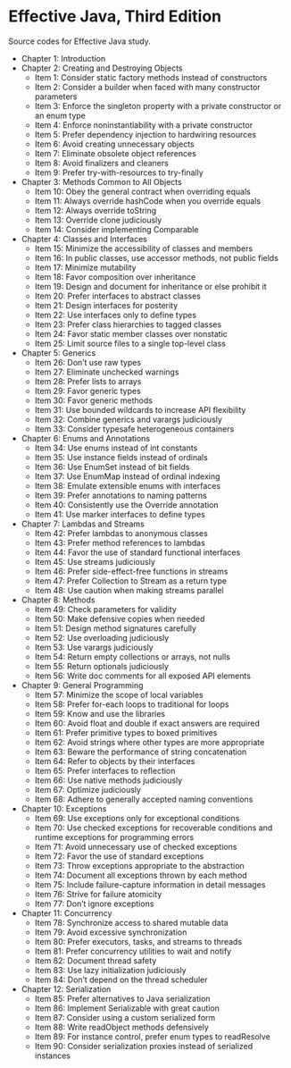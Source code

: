 # Effective Java, Third Edition

Source codes for Effective Java study.

- Chapter 1: Introduction
- Chapter 2: Creating and Destroying Objects
  - Item 1: Consider static factory methods instead of constructors
  - Item 2: Consider a builder when faced with many constructor parameters
  - Item 3: Enforce the singleton property with a private constructor or an enum type
  - Item 4: Enforce noninstantiability with a private constructor
  - Item 5: Prefer dependency injection to hardwiring resources
  - Item 6: Avoid creating unnecessary objects
  - Item 7: Eliminate obsolete object references
  - Item 8: Avoid finalizers and cleaners
  - Item 9: Prefer try-with-resources to try-finally
- Chapter 3: Methods Common to All Objects
  - Item 10: Obey the general contract when overriding equals
  - Item 11: Always override hashCode when you override equals
  - Item 12: Always override toString
  - Item 13: Override clone judiciously
  - Item 14: Consider implementing Comparable
- Chapter 4: Classes and Interfaces
  - Item 15: Minimize the accessibility of classes and members
  - Item 16: In public classes, use accessor methods, not public fields
  - Item 17: Minimize mutability
  - Item 18: Favor composition over inheritance
  - Item 19: Design and document for inheritance or else prohibit it
  - Item 20: Prefer interfaces to abstract classes
  - Item 21: Design interfaces for posterity
  - Item 22: Use interfaces only to define types
  - Item 23: Prefer class hierarchies to tagged classes
  - Item 24: Favor static member classes over nonstatic
  - Item 25: Limit source files to a single top-level class
- Chapter 5: Generics
  - Item 26: Don’t use raw types
  - Item 27: Eliminate unchecked warnings
  - Item 28: Prefer lists to arrays
  - Item 29: Favor generic types
  - Item 30: Favor generic methods
  - Item 31: Use bounded wildcards to increase API flexibility
  - Item 32: Combine generics and varargs judiciously
  - Item 33: Consider typesafe heterogeneous containers
- Chapter 6: Enums and Annotations
  - Item 34: Use enums instead of int constants
  - Item 35: Use instance fields instead of ordinals
  - Item 36: Use EnumSet instead of bit fields
  - Item 37: Use EnumMap instead of ordinal indexing
  - Item 38: Emulate extensible enums with interfaces
  - Item 39: Prefer annotations to naming patterns
  - Item 40: Consistently use the Override annotation
  - Item 41: Use marker interfaces to define types
- Chapter 7: Lambdas and Streams
  - Item 42: Prefer lambdas to anonymous classes
  - Item 43: Prefer method references to lambdas
  - Item 44: Favor the use of standard functional interfaces
  - Item 45: Use streams judiciously
  - Item 46: Prefer side-effect-free functions in streams
  - Item 47: Prefer Collection to Stream as a return type
  - Item 48: Use caution when making streams parallel
- Chapter 8: Methods
  - Item 49: Check parameters for validity
  - Item 50: Make defensive copies when needed
  - Item 51: Design method signatures carefully
  - Item 52: Use overloading judiciously
  - Item 53: Use varargs judiciously
  - Item 54: Return empty collections or arrays, not nulls
  - Item 55: Return optionals judiciously
  - Item 56: Write doc comments for all exposed API elements
- Chapter 9: General Programming
  - Item 57: Minimize the scope of local variables
  - Item 58: Prefer for-each loops to traditional for loops
  - Item 59: Know and use the libraries
  - Item 60: Avoid float and double if exact answers are required
  - Item 61: Prefer primitive types to boxed primitives
  - Item 62: Avoid strings where other types are more appropriate
  - Item 63: Beware the performance of string concatenation
  - Item 64: Refer to objects by their interfaces
  - Item 65: Prefer interfaces to reflection
  - Item 66: Use native methods judiciously
  - Item 67: Optimize judiciously
  - Item 68: Adhere to generally accepted naming conventions
- Chapter 10: Exceptions
  - Item 69: Use exceptions only for exceptional conditions
  - Item 70: Use checked exceptions for recoverable conditions and runtime exceptions for programming errors
  - Item 71: Avoid unnecessary use of checked exceptions
  - Item 72: Favor the use of standard exceptions
  - Item 73: Throw exceptions appropriate to the abstraction
  - Item 74: Document all exceptions thrown by each method
  - Item 75: Include failure-capture information in detail messages
  - Item 76: Strive for failure atomicity
  - Item 77: Don’t ignore exceptions
- Chapter 11: Concurrency
  - Item 78: Synchronize access to shared mutable data
  - Item 79: Avoid excessive synchronization
  - Item 80: Prefer executors, tasks, and streams to threads
  - Item 81: Prefer concurrency utilities to wait and notify
  - Item 82: Document thread safety
  - Item 83: Use lazy initialization judiciously
  - Item 84: Don’t depend on the thread scheduler
- Chapter 12: Serialization
  - Item 85: Prefer alternatives to Java serialization
  - Item 86: Implement Serializable with great caution
  - Item 87: Consider using a custom serialized form
  - Item 88: Write readObject methods defensively
  - Item 89: For instance control, prefer enum types to readResolve
  - Item 90: Consider serialization proxies instead of serialized instances
